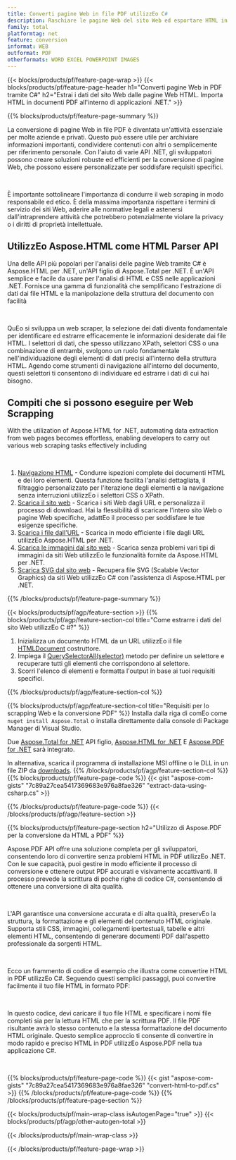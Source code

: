 ```yaml
---
title: Converti pagine Web in file PDF utilizzEo C#
description: Raschiare le pagine Web del sito Web ed esportare HTML in documenti PDF. Sviluppa applicazioni .NET per convertire i dati dei siti Web in PDF. 
family: total
platformtag: net
feature: conversion
informat: WEB
outformat: PDF
otherformats: WORD EXCEL POWERPOINT IMAGES
---
```

{{< blocks/products/pf/feature-page-wrap >}}
{{< blocks/products/pf/feature-page-header h1="Converti pagine Web in PDF tramite C#" h2="Estrai i dati del sito Web dalle pagine Web HTML. Importa HTML in documenti PDF all'interno di applicazioni .NET." >}}

{{% blocks/products/pf/feature-page-summary %}}

<p>La conversione di pagine Web in file PDF è diventata un'attività essenziale per molte aziende e privati. Questo può essere utile per archiviare informazioni importanti, condividere contenuti con altri o semplicemente per riferimento personale. Con l'aiuto di varie API .NET, gli sviluppatori possono creare soluzioni robuste ed efficienti per la conversione di pagine Web, che possono essere personalizzate per soddisfare requisiti specifici.</p><br />

<p>È importante sottolineare l'importanza di condurre il web scraping in modo responsabile ed etico. È della massima importanza rispettare i termini di servizio dei siti Web, aderire alle normative legali e astenersi dall'intraprendere attività che potrebbero potenzialmente violare la privacy o i diritti di proprietà intellettuale.</p>

<h2 class="heading-border">UtilizzEo Aspose.HTML come HTML Parser API</h2>

<p>Una delle API più popolari per l'analisi delle pagine Web tramite C# è Aspose.HTML per .NET, un'API figlio di Aspose.Total per .NET. È un'API semplice e facile da usare per l'analisi di HTML e CSS nelle applicazioni .NET. Fornisce una gamma di funzionalità che semplificano l'estrazione di dati dai file HTML e la manipolazione della struttura del documento con facilità</p><br />

<p>QuEo si sviluppa un web scraper, la selezione dei dati diventa fondamentale per identificare ed estrarre efficacemente le informazioni desiderate dai file HTML. I selettori di dati, che spesso utilizzano XPath, selettori CSS o una combinazione di entrambi, svolgono un ruolo fondamentale nell'individuazione degli elementi di dati precisi all'interno della struttura HTML. Agendo come strumenti di navigazione all'interno del documento, questi selettori ti consentono di individuare ed estrarre i dati di cui hai bisogno.</p>

<h2 class="heading-border">Compiti che si possono eseguire per Web Scrapping</h2>

<p>With the utilization of Aspose.HTML for .NET, automating data extraction from web pages becomes effortless, enabling developers to carry out various web scraping tasks effectively including</p><br />

1. [Navigazione HTML](https://docs.aspose.com/html/net/html-navigation/) - Condurre ispezioni complete dei documenti HTML e dei loro elementi. Questa funzione facilita l'analisi dettagliata, il filtraggio personalizzato per l'iterazione degli elementi e la navigazione senza interruzioni utilizzEo i selettori CSS o XPath.
2. [Scarica il sito web](https://docs.aspose.com/html/net/download-website/) - Scarica i siti Web dagli URL e personalizza il processo di download. Hai la flessibilità di scaricare l'intero sito Web o pagine Web specifiche, adattEo il processo per soddisfare le tue esigenze specifiche.
3. [Scarica i file dall'URL](https://docs.aspose.com/html/net/download-file-from-url/) - Scarica in modo efficiente i file dagli URL utilizzEo Aspose.HTML per .NET.
4. [Scarica le immagini dal sito web](https://docs.aspose.com/html/net/download-images-from-website/) - Scarica senza problemi vari tipi di immagini da siti Web utilizzEo le funzionalità fornite da Aspose.HTML per .NET.
5. [Scarica SVG dal sito web](https://docs.aspose.com/html/net/download-svg-from-website/) - Recupera file SVG (Scalable Vector Graphics) da siti Web utilizzEo C# con l'assistenza di Aspose.HTML per .NET.

{{% /blocks/products/pf/feature-page-summary  %}}

{{< blocks/products/pf/agp/feature-section >}}
{{% blocks/products/pf/agp/feature-section-col title="Come estrarre i dati del sito Web utilizzEo C #?" %}}

1. Inizializza un documento HTML da un URL utilizzEo il file [HTMLDocument](https://reference.aspose.com/html/net/aspose.html/htmldocument/htmldocument/) costruttore.
2. Impiega il [QuerySelectorAll(selector)](https://reference.aspose.com/html/net/aspose.html.dom/document/queryselectorall/) metodo per definire un selettore e recuperare tutti gli elementi che corrispondono al selettore.
3. Scorri l'elenco di elementi e formatta l'output in base ai tuoi requisiti specifici.
 
{{% /blocks/products/pf/agp/feature-section-col %}}

{{% blocks/products/pf/agp/feature-section-col title="Requisiti per lo scrapping Web e la conversione PDF" %}}
Installa dalla riga di comEo come ```nuget install Aspose.Total``` o installa direttamente dalla console di Package Manager di Visual Studio.

Due [Aspose.Total for .NET](https://products.aspose.com/total/net/) API figlio, [Aspose.HTML for .NET](https://products.aspose.com/html/net/) E [Aspose.PDF for .NET](https://products.aspose.com/pdf/net/) sarà integrato.

In alternativa, scarica il programma di installazione MSI offline o le DLL in un file ZIP da [downloads](https://releases.aspose.com/total/net).
{{% /blocks/products/pf/agp/feature-section-col %}}
{{% blocks/products/pf/feature-page-code %}}
{{< gist "aspose-com-gists" "7c89a27cea5417369683e976a8fae326" "extract-data-using-csharp.cs" >}}

{{% /blocks/products/pf/feature-page-code %}}
{{< /blocks/products/pf/agp/feature-section >}}

{{% blocks/products/pf/feature-page-section  h2="Utilizzo di Aspose.PDF per la conversione da HTML a PDF" %}}
<p>Aspose.PDF API offre una soluzione completa per gli sviluppatori, consentendo loro di convertire senza problemi HTML in PDF utilizzEo .NET. Con le sue capacità, puoi gestire in modo efficiente il processo di conversione e ottenere output PDF accurati e visivamente accattivanti. Il processo prevede la scrittura di poche righe di codice C#, consentendo di ottenere una conversione di alta qualità.</p><br />

<p>L'API garantisce una conversione accurata e di alta qualità, preservEo la struttura, la formattazione e gli elementi del contenuto HTML originale. Supporta stili CSS, immagini, collegamenti ipertestuali, tabelle e altri elementi HTML, consentendo di generare documenti PDF dall'aspetto professionale da sorgenti HTML.</p><br />

<p>Ecco un frammento di codice di esempio che illustra come convertire HTML in PDF utilizzEo C#. Seguendo questi semplici passaggi, puoi convertire facilmente il tuo file HTML in formato PDF:</p><br />

<p>In questo codice, devi caricare il tuo file HTML e specificare i nomi file completi sia per la lettura HTML che per la scrittura PDF. Il file PDF risultante avrà lo stesso contenuto e la stessa formattazione del documento HTML originale. Questo semplice approccio ti consente di convertire in modo rapido e preciso HTML in PDF utilizzEo Aspose.PDF nella tua applicazione C#.</p><br />

{{% blocks/products/pf/feature-page-code %}}
{{< gist "aspose-com-gists" "7c89a27cea5417369683e976a8fae326" "convert-html-to-pdf.cs" >}}
{{% /blocks/products/pf/feature-page-code  %}}
{{% /blocks/products/pf/feature-page-section %}}

{{< blocks/products/pf/main-wrap-class isAutogenPage="true" >}}
{{< blocks/products/pf/agp/other-autogen-total >}}

{{< /blocks/products/pf/main-wrap-class >}}

{{< /blocks/products/pf/feature-page-wrap >}}